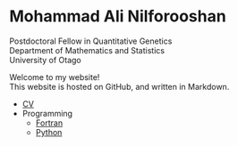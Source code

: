 # Mohammad Ali Nilforooshan

Postdoctoral Fellow in Quantitative Genetics  
Department of Mathematics and Statistics  
University of Otago

Welcome to my website!  
This website is hosted on GitHub, and written in Markdown.  

* [CV](https://nilforooshan.github.io/cv)  
* Programming  
  * [Fortran](https://nilforooshan.github.io/fortran)  
  * [Python](https://github.com/nilforooshan/Link-resources/blob/master/link_resources/python_gist_list_public.md)  
  
